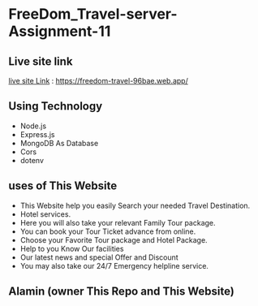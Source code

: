 # FreeDom_Travel-server-Assignment-11

## Live site link

[live site Link](https://freedom-travel-96bae.web.app/) : https://freedom-travel-96bae.web.app/

## Using Technology

- Node.js
- Express.js
- MongoDB As Database
- Cors
- dotenv

## uses of This Website

- This Website help you easily Search your needed Travel Destination.
- Hotel services.
- Here you will also take your relevant Family Tour package.
- You can book your Tour Ticket advance from online.
- Choose your Favorite Tour package and Hotel Package.
- Help to you Know Our facilities
- Our latest news and special Offer and Discount
- You may also take our 24/7 Emergency helpline service.
  >

## Alamin (owner This Repo and This Website)

